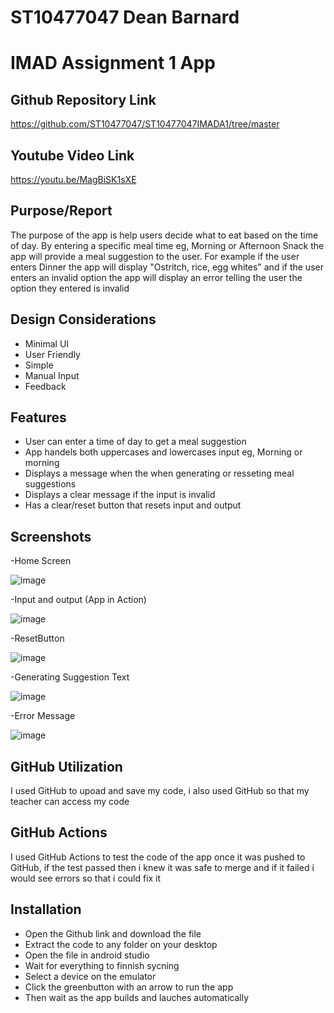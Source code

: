 # ST10477047 Dean Barnard
# IMAD Assignment 1 App


## Github Repository Link
https://github.com/ST10477047/ST10477047IMADA1/tree/master
## Youtube Video Link
https://youtu.be/MagBiSK1sXE

## Purpose/Report
The purpose of the app is help users decide what to eat based on the time of day. By entering a specific meal time eg, Morning or Afternoon Snack the app will provide a meal suggestion to the user. For example if the user enters Dinner the app will display "Ostritch, rice, egg whites" and if the user enters an invalid option the app will display an error telling the user the option they entered is invalid 
## Design Considerations 
- Minimal UI
- User Friendly 
- Simple
- Manual Input
- Feedback
## Features 
- User can enter a time of day to get a meal suggestion 
- App handels both uppercases and lowercases input eg, Morning or morning 
- Displays a message when the when generating or resseting meal suggestions
- Displays a clear message if the input is invalid 
- Has a clear/reset button that resets input and output 
## Screenshots
-Home Screen


![image](https://github.com/user-attachments/assets/a26b3daa-143d-480c-ac7c-dd5f08950e06)

-Input and output (App in Action)


![image](https://github.com/user-attachments/assets/b8e02351-88cc-4377-ab31-cc065babb0bd)

-ResetButton

![image](https://github.com/user-attachments/assets/8709f366-443f-4c71-91e0-4fdb19b92370)

-Generating Suggestion Text

![image](https://github.com/user-attachments/assets/cd5fb116-6480-4fd7-89a9-7e36ad47e0d1)

-Error Message 


![image](https://github.com/user-attachments/assets/fdc800c8-0d5f-4ffe-b621-63a7f73e304d)

## GitHub Utilization 
I used GitHub to upoad and save my code, i also used GitHub so that my teacher can access my code 
## GitHub Actions 
I used GitHub Actions to test the code of the app once it was pushed to GitHub, if the test passed then i knew it was safe to merge and if it failed i would see errors so that i could fix it 
## Installation 
- Open the Github link and download the file
- Extract the code to any folder on your desktop
- Open the file in android studio
- Wait for everything to finnish sycning 
- Select a device on the emulator 
- Click the greenbutton with an arrow to run the app
- Then wait as the app builds and lauches automatically 
